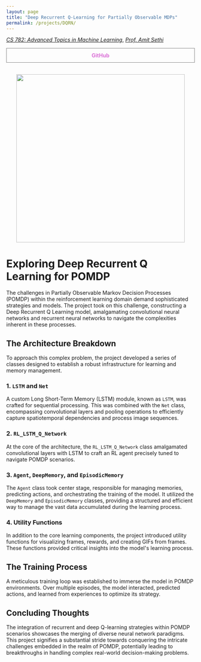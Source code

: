 ```yaml
---
layout: page
title: "Deep Recurrent Q-Learning for Partially Observable MDPs"
permalink: /projects/DQRN/
---
```



  [_CS 782: Advanced Topics in Machine Learning_](https://www.ee.iitb.ac.in/web/course_lists/ee-782-advanced-machine-learning/), [_Prof. Amit Sethi_](https://www.ee.iitb.ac.in/~asethi/) 

  <div style="display: flex;">
    <a href="https://github.com/Vansh28Kapoor/EE782-project" style="flex: 1; padding: 10px; border: 1px solid grey; text-align: center; text-decoration: none;">
        <div style="font-weight: bold; color: orchid;">GitHub</div>
    </a>
</div>

<br>

<p align="center">
    <img width="450"  src="/assets/img/DQRN.gif">
</p>

# Exploring Deep Recurrent Q Learning for POMDP

The challenges in Partially Observable Markov Decision Processes (POMDP) within the reinforcement learning domain demand sophisticated strategies and models. The project took on this challenge, constructing a Deep Recurrent Q Learning model, amalgamating convolutional neural networks and recurrent neural networks to navigate the complexities inherent in these processes.

## The Architecture Breakdown

To approach this complex problem, the project developed a series of classes designed to establish a robust infrastructure for learning and memory management.

### 1. `LSTM` and `Net`
A custom Long Short-Term Memory (LSTM) module, known as `LSTM`, was crafted for sequential processing. This was combined with the `Net` class, encompassing convolutional layers and pooling operations to efficiently capture spatiotemporal dependencies and process image sequences.

### 2. `RL_LSTM_Q_Network`
At the core of the architecture, the `RL_LSTM_Q_Network` class amalgamated convolutional layers with LSTM to craft an RL agent precisely tuned to navigate POMDP scenarios.

### 3. `Agent`, `DeepMemory`, and `EpisodicMemory`
The `Agent` class took center stage, responsible for managing memories, predicting actions, and orchestrating the training of the model. It utilized the `DeepMemory` and `EpisodicMemory` classes, providing a structured and efficient way to manage the vast data accumulated during the learning process.

### 4. Utility Functions
In addition to the core learning components, the project introduced utility functions for visualizing frames, rewards, and creating GIFs from frames. These functions provided critical insights into the model's learning process.

## The Training Process

A meticulous training loop was established to immerse the model in POMDP environments. Over multiple episodes, the model interacted, predicted actions, and learned from experiences to optimize its strategy.

## Concluding Thoughts

The integration of recurrent and deep Q-learning strategies within POMDP scenarios showcases the merging of diverse neural network paradigms. This project signifies a substantial stride towards conquering the intricate challenges embedded in the realm of POMDP, potentially leading to breakthroughs in handling complex real-world decision-making problems.
